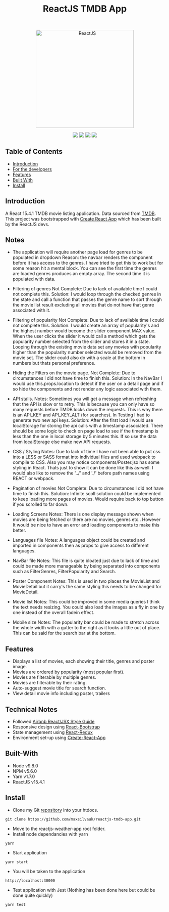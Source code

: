 <h1 align="center">ReactJS TMDB App</h1>
<br>
<p align="center">
  <a href="https://gitpoint.co/">
    <img alt="ReactJS" title="ReactJS" src="https://upload.wikimedia.org/wikipedia/commons/a/a7/React-icon.svg" width="310">
  </a>
</p>
<p align="center">
    <img src="https://img.shields.io/badge/npm-v5.6.0-green.svg" />
    <img src="https://img.shields.io/badge/yarn-v1.7.0-green.svg" />
    <img src="https://img.shields.io/badge/node-v9.8.0-green.svg" />
    <img src="https://img.shields.io/badge/react-v15.4.1-green.svg" />
</p>

## Table of Contents

- [Introduction](#introduction)
- [For the developers](#notes)
- [Features](#features)
- [Built With](#built-with)
- [Install](#install)

## Introduction

A React 15.4.1 TMDB movie listing application. Data sourced from [TMDB](https://www.themoviedb.org). This project was bootstrapped with [Create React App](https://github.com/facebookincubator/create-react-app) which has been built by the ReactJS devs.

## Notes
* The application will require another page load for genres to be populated in dropdown
Reason: the navbar renders the component before it has access to the genres. I have tried to get this to work but for some reason hit a mental block. You can see the first time the genres are loaded genres produces an empty array. The second time it is populated with data.

* Filtering of genres
Not Complete: Due to lack of available time I could not complete this.
Solution: I would loop through the checked genres in the state and call a function that passes the genre name to sort through the movie list result excluding all movies that do not have that genre associated with it.

* Filtering of popularity
Not Complete: Due to lack of available time I could not complete this.
Solution: I would create an array of popularity's and the highest number would become the slider component MAX value. When the user clicks the slider it would call a method which gets the popularity number selected from the slider and stores it in a state. Looping through the existing movie data set any movies with popularity higher than the popularity number selected would be removed from the movie set. The slider could also do with a scale at the bottom in numbers but thats personal preference.

* Hiding the Filters on the movie page.
Not Complete: Due to circumstances I did not have time to finish this.
Solution: In the NavBar I would use this.props.location to detect if the user on a detail page and if so hide the components and not render any logic associated with them.

* API stalls.
Notes: Sometimes you will get a message when refreshing that the API is slow or to retry. This is because you can only have so many requests before TMDB locks down the requests. This is why there is an API_KEY and API_KEY_ALT (for searches). In Testing I had to generate two new api keys.
Solution: After the first load I would use localStorage for storing the api calls with a timestamp associated. There should be some logic to check on page load to see if the timestamp is less than the one in local storage by 5 minutes this. If so use the data from localStorage else make new API requests.

* CSS / Styling
Notes: Due to lack of time I have not been able to put css into a LESS or SASS format into individual files and used webpack to compile to CSS. Also you may notice components/Poster.jsx has some styling in React. Thats just to show it can be done like this as-well. I would also like to remove the '../' and './' before path names using REACT or webpack.

* Pagination of movies
Not Complete: Due to circumstances I did not have time to finish this.
Solution: Infinite scoll solution could be implemented to keep loading more pages of movies. Would require back to top button if you scrolled to far down.

* Loading Screens
Notes: There is one display message shown when movies are being fetched or there are no movies, genres etc.. However It would be nice to have an error and loading components to make this better.

* Languages file
Notes: A languages object could be created and imported in components then as props to give access to different languages.

* NavBar file
Notes: This file is quite bloated just due to lack of time and could be made more manageable by being separated into components such as FilterGenres, FilterPopularity and Search.

* Poster Component
Notes: This is used in two places the MovieList and MovieDetail but it carry's the same styling this needs to be changed for MovieDetail.

* Movie list
Notes: This could be improved in some media queries I think the text needs resizing. You could also load the images as a fly in one by one instead of the overall fadein effect.

* Mobile size
Notes: The popularity bar could be made to stretch across the whole width with a gutter to the right as it looks a little out of place. This can be said for the search bar at the bottom.

## Features

* Displays a list of movies, each showing their title, genres and poster image.
* Movies are ordered by popularity (most popular first).
* Movies are filterable by multiple genres.
* Movies are filterable by their rating.
* Auto-suggest movie title for search function.
* View detail movie info including poster, trailers

## Technical Notes

* Followed [Airbnb React/JSX Style Guide](https://github.com/airbnb/javascript/tree/master/react)
* Responsive design using [React-Bootstrap](https://react-bootstrap.github.io/)
* State management using [React-Redux](https://github.com/reactjs/react-redux)
* Environment set-up using [Create-React-App](https://github.com/facebookincubator/create-react-app)

## Built-With

- Node v9.8.0
- NPM v5.6.0
- Yarn v1.7.0
- ReactJS v15.4.1

## Install

* Clone my Git <a href="https://github.com/maxsilvauk/reactjs-tmdb-app.git">repository</a> into your htdocs.
```
git clone https://github.com/maxsilvauk/reactjs-tmdb-app.git
```
* Move to the reactjs-weather-app root folder.
* Install node dependancies with yarn
```
yarn
```
* Start application
```
yarn start
```
* You will be taken to the application
```
http://localhost:30000
```
* Test application with Jest (Nothing has been done here but could be done quite quickly)
```
yarn test
```
